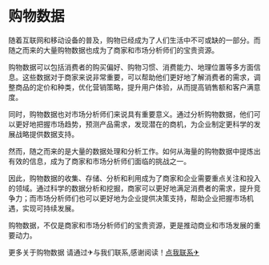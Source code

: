 # 购物数据

随着互联网和移动设备的普及，购物已经成为了人们生活中不可或缺的一部分。而随之而来的大量购物数据也成为了商家和市场分析师们的宝贵资源。

购物数据可以包括消费者的购买偏好、购物习惯、消费能力、地理位置等多方面信息。这些数据对于商家来说非常重要，可以帮助他们更好地了解消费者的需求，调整商品的定价和种类，优化营销策略，提升用户体验，从而提高销售额和客户满意度。

同时，购物数据也对市场分析师们来说具有重要意义。通过分析购物数据，他们可以更好地把握市场趋势，预测产品需求，发现潜在的商机，为企业制定更科学的发展战略提供数据支持。

然而，随之而来的是大量的数据处理和分析工作。如何从海量的购物数据中提炼出有效的信息，成为了商家和市场分析师们面临的挑战之一。

因此，购物数据的收集、存储、分析和利用成为了商家和企业需要重点关注和投入的领域。通过科学的数据分析和挖掘，商家可以更好地满足消费者的需求，提升竞争力；而市场分析师们也可以更好地为企业提供决策支持，帮助企业把握市场机遇，实现可持续发展。

购物数据，不仅是商家和市场分析师们的宝贵资源，更是推动商业和市场发展的重要动力。

更多关于购物数据 请通过✈与我们联系,感谢阅读！[点我联系✈](https://www.G208.com)
